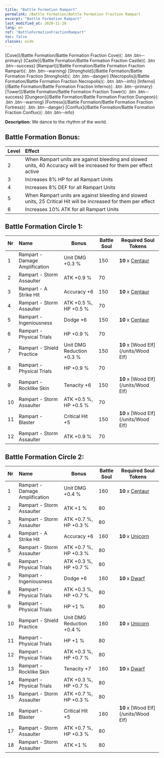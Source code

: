 ```yaml
---
title: "Battle Formation Rampart"
permalink: /Battle Formation/Battle Formation Fraction Rampart
excerpt: "Battle Formation Rampart"
last_modified_at: 2020-11-28
lang: en
ref: "BattleFormationFractionRampart"
toc: false
classes: wide
---
```

 [Cove](/Battle Formation/Battle Formation Fraction Cove){: .btn .btn--primary} [Castle](/Battle Formation/Battle Formation Fraction Castle){: .btn .btn--success} [Rampart](/Battle Formation/Battle Formation Fraction Rampart){: .btn .btn--warning} [Stronghold](/Battle Formation/Battle Formation Fraction Stronghold){: .btn .btn--danger} [Necropolis](/Battle Formation/Battle Formation Fraction Necropolis){: .btn .btn--info} [Inferno](/Battle Formation/Battle Formation Fraction Inferno){: .btn .btn--primary} [Tower](/Battle Formation/Battle Formation Fraction Tower){: .btn .btn--success} [Dungeon](/Battle Formation/Battle Formation Fraction Dungeon){: .btn .btn--warning} [Fortress](/Battle Formation/Battle Formation Fraction Fortress){: .btn .btn--danger} [Conflux](/Battle Formation/Battle Formation Fraction Conflux){: .btn .btn--info} 

  **Description:** We dance to the rhythm of the world.

## Battle Formation Bonus:
  | Level |         Effect        |
  |:------|:---------------------|
  | 2 | When Rampart units are against bleeding and slowed units, 40 Accuracy will be increased for them per effect active |
  | 3 | Increases 8% HP for all Rampart Units |
  | 4 | Increases 8% DEF for all Rampart Units |
  | 5 | When Rampart units are against bleeding and slowed units, 25 Critical Hit will be increased for them per effect |
  | 6 | Increases 10% ATK for all Rampart Units |

## Battle Formation Circle 1:
  |  Nr  |         Name        |  Bonus  | Battle Soul  |  Required Soul Tokens |
  |:-----|:--------------------|---------|-----------------|----------------|
  | 1 | Rampart - Damage Amplification | Unit DMG +0.3 % | 150 |  **10** x [Centaur](/units/Centaur) |
  | 2 | Rampart - Storm Assaulter | ATK +0.9 % | 70 |   |
  | 3 | Rampart - A Strike Hit | Accuracy +6 | 150 |  **10** x [Centaur](/units/Centaur) |
  | 4 | Rampart - Storm Assaulter | ATK +0.5 %, HP +0.5 % | 70 |   |
  | 5 | Rampart - Ingeniousness | Dodge +6 | 150 |  **10** x [Centaur](/units/Centaur) |
  | 6 | Rampart - Physical Trials | HP +0.9 % | 70 |   |
  | 7 | Rampart - Shield Practice | Unit DMG Reduction +0.3 % | 150 |  **10** x [Wood Elf](/units/Wood Elf) |
  | 8 | Rampart - Physical Trials | HP +0.9 % | 70 |   |
  | 9 | Rampart - Rocklike Skin | Tenacity +6 | 150 |  **10** x [Wood Elf](/units/Wood Elf) |
  | 10 | Rampart - Storm Assaulter | ATK +0.5 %, HP +0.5 % | 70 |   |
  | 11 | Rampart - Blaster | Critical Hit +5 | 150 |  **10** x [Wood Elf](/units/Wood Elf) |
  | 12 | Rampart - Storm Assaulter | ATK +0.9 % | 70 |   |

## Battle Formation Circle 2:
  |  Nr  |         Name        |  Bonus  | Battle Soul  |  Required Soul Tokens |
  |:-----|:--------------------|---------|-----------------|----------------|
  | 1 | Rampart - Damage Amplification | Unit DMG +0.4 % | 160 |  **10** x [Centaur](/units/Centaur) |
  | 2 | Rampart - Storm Assaulter | ATK +1 % | 80 |   |
  | 3 | Rampart - Storm Assaulter | ATK +0.7 %, HP +0.3 % | 80 |   |
  | 4 | Rampart - A Strike Hit | Accuracy +6 | 160 |  **10** x [Unicorn](/units/Unicorn) |
  | 5 | Rampart - Storm Assaulter | ATK +0.7 %, HP +0.3 % | 80 |   |
  | 6 | Rampart - Physical Trials | ATK +0.3 %, HP +0.7 % | 80 |   |
  | 7 | Rampart - Ingeniousness | Dodge +6 | 160 |  **10** x [Dwarf](/units/Dwarf) |
  | 8 | Rampart - Physical Trials | ATK +0.3 %, HP +0.7 % | 80 |   |
  | 9 | Rampart - Physical Trials | HP +1 % | 80 |   |
  | 10 | Rampart - Shield Practice | Unit DMG Reduction +0.4 % | 160 |  **10** x [Unicorn](/units/Unicorn) |
  | 11 | Rampart - Physical Trials | HP +1 % | 80 |   |
  | 12 | Rampart - Physical Trials | ATK +0.3 %, HP +0.7 % | 80 |   |
  | 13 | Rampart - Rocklike Skin | Tenacity +7 | 160 |  **10** x [Dwarf](/units/Dwarf) |
  | 14 | Rampart - Physical Trials | ATK +0.3 %, HP +0.7 % | 80 |   |
  | 15 | Rampart - Storm Assaulter | ATK +0.7 %, HP +0.3 % | 80 |   |
  | 16 | Rampart - Blaster | Critical Hit +5 | 160 |  **10** x [Wood Elf](/units/Wood Elf) |
  | 17 | Rampart - Storm Assaulter | ATK +0.7 %, HP +0.3 % | 80 |   |
  | 18 | Rampart - Storm Assaulter | ATK +1 % | 80 |   |
